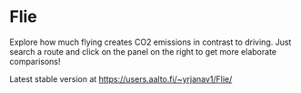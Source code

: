 # Flie

Explore how much flying creates CO2 emissions in contrast to driving. Just search a route and click on the panel on the right to get more elaborate comparisons!

Latest stable version at https://users.aalto.fi/~yrjanav1/Flie/
